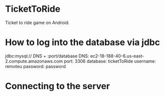 # TicketToRide
Ticket to ride game on Android.

# How to log into the database via jdbc
jdbc:mysql:// DNS + :port/database
DNS: ec2-18-188-40-6.us-east-2.compute.amazonaws.com
port: 3306
database: ticketToRide
username: remoteu
password: password

# Connecting to the server
